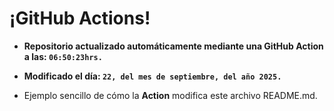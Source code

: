 # ¡GitHub Actions!
* **Repositorio actualizado automáticamente mediante una GitHub Action a las: `06:50:23hrs.`**
* **Modificado el día: `22, del mes de septiembre, del año 2025.`**

* Ejemplo sencillo de cómo la **Action** modifica este archivo README.md.

